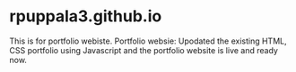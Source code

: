 # rpuppala3.github.io
This is for portfolio webiste.
Portfolio websie: Upodated the existing HTML, CSS portfolio using Javascript and the portfolio website is live and ready now.
